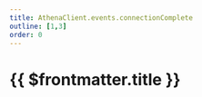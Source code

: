 ```yaml
---
title: AthenaClient.events.connectionComplete
outline: [1,3]
order: 0
---
```


# {{ $frontmatter.title }}

